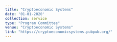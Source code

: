 ```yaml
---
title: "Cryptoeconomic Systems"
date: '01-01-2020'
collection: service
type: "Program Committee"
venue: "Cryptoeconomic Systems"
link: "https://cryptoeconomicsystems.pubpub.org/"
---
```

